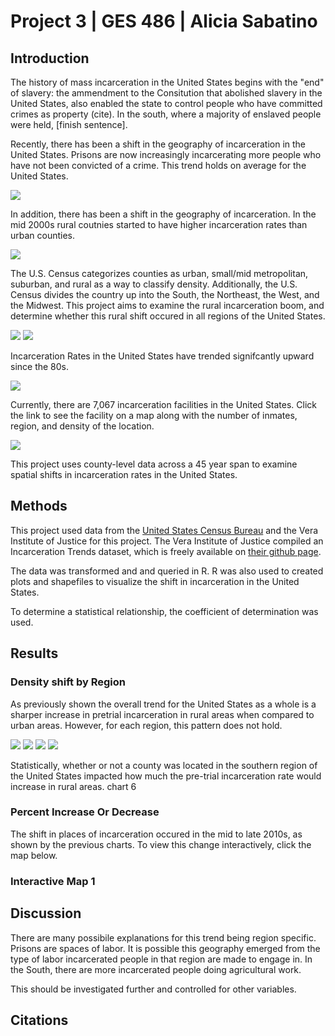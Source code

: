 # Project 3 | GES 486 | Alicia Sabatino

## Introduction
The history of mass incarceration in the United States begins with the "end" of slavery: the ammendment to the Consitution that abolished slavery in the United States, also enabled the state to control people who have committed crimes as property (cite). In the south, where a majority of enslaved people were held, [finish sentence]. 

Recently, there has been a shift in the geography of incarceration in the United States. Prisons are now increasingly incarcerating more people who have not been convicted of a crime. This trend holds on average for the United States.

<img src="ChartUSonly.png"/>

In addition, there has been a shift in the geography of incarceration. In the mid 2000s rural coutnies started to have higher incarceration rates than urban counties.

<img src="ChartUS.png"/>

The U.S. Census categorizes counties as urban, small/mid metropolitan, suburban, and rural as a way to classify density. Additionally, the U.S. Census divides the country up into the South, the Northeast, the West, and the Midwest. This project aims to examine the rural incarceration boom, and determine whether this rural shift occured in all regions of the United States.

<img src="densitymap.png"/>
<img src="region.png"/>

Incarceration Rates in the United States have trended signifcantly upward since the 80s.

<img src="19802015.gif"/>

Currently, there are 7,067 incarceration facilities in the United States. Click the link to see the facility on a map along with the number of inmates, region, and density of the location.

<img src="prisons.png"/>

This project uses county-level data across a 45 year span to examine spatial shifts in incarceration rates in the United States.

## Methods
This project used data from the [United States Census Bureau](https://www.census.gov/developers/) and the Vera Institute of Justice for this project. The Vera Institute of Justice compiled an Incarceration Trends dataset, which is freely available on [their github page](https://github.com/vera-institute/incarceration_trends).  

The data was transformed and and queried in R. R was also used to created plots and shapefiles to visualize the shift in incarceration in the United States. 

To determine a statistical relationship, the coefficient of determination was used. 

## Results
### Density shift by Region
As previously shown the overall trend for the United States as a whole is a sharper increase in pretrial incarceration in rural areas when compared to urban areas. However, for each region, this pattern does not hold.

<img src="ChartSouth.png"/>
<img src="ChartWest.png"/>
<img src="ChartMidwest.png"/>
<img src="ChartNortheast.png"/>

Statistically, whether or not a county was located in the southern region of the United States impacted how much the pre-trial incarceration rate would increase in rural areas. 
chart 6

### Percent Increase Or Decrease

The shift in places of incarceration occured in the mid to late 2010s, as shown by the previous charts. To view this change interactively, click the  map below.

### Interactive Map 1

## Discussion

There are many possibile explanations for this trend being region specific. Prisons are spaces of labor. It is possible this geography emerged from the type of labor incarcerated people in that region are made to engage in. In the South, there are more incarcerated people doing agricultural work. 

This should be investigated further and controlled for other variables. 

## Citations
